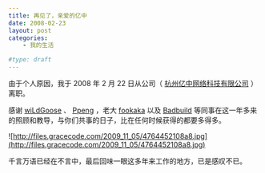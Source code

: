 ```yaml
---
title: 再见了，亲爱的亿中
date: 2008-02-23
layout: post
categories:
    - 我的生活

#type: draft
---
```


由于个人原因，我于 2008 年 2 月 22 日从公司（ [杭州亿中网络科技有限公司](http://www.icbuy.com) ）离职。

感谢  [wiLdGoose]({{site.urls}}/posts/59/)  、 [Ppeng]({{site.urls}}/posts/113/)  ，老大  [fookaka](http://www.doyouplay.net)  以及  [Badbuild](http://www.bbitt.com)  等同事在这一年多来的照顾和教导，与你们共事的日子，比在任何时候获得的都要多得多。

![http://files.gracecode.com/2009_11_05/4764452108a8.jpg](http://files.gracecode.com/2009_11_05/4764452108a8.jpg)

千言万语已经在不言中，最后回味一眼这多年来工作的地方，已是感叹不已。
